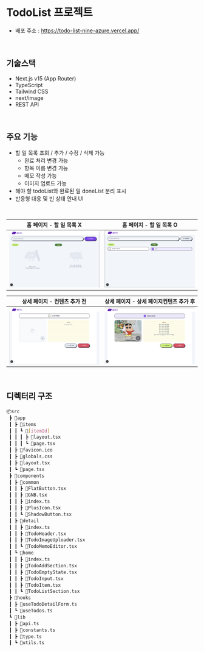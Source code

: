 # TodoList 프로젝트

- 배포 주소 : https://todo-list-nine-azure.vercel.app/

<br>

## 기술스택

- Next.js v15 (App Router)
- TypeScript
- Tailwind CSS
- next/image
- REST API

<br>

## 주요 기능

- 할 일 목록 조회 / 추가 / 수정 / 삭제 가능
  - 완료 처리 변경 가능
  - 항목 이름 변경 가능
  - 메모 작성 가능
  - 이미지 업로드 가능
- 해야 할 todoList와 완료된 일 doneList 분리 표시
- 반응형 대응 및 빈 상태 안내 UI

<br>

| 홈 페이지 - 할 일 목록 X           | 홈 페이지 - 할 일 목록 O           |
| ---------------------------------- | ---------------------------------- |
| <img src="public/readme/one.png"/> | <img src="public/readme/two.png"/> |

| 상세 페이지 - 컨텐츠 추가 전         | 상세 페이지 - 상세 페이지컨텐츠 추가 후 |
| ------------------------------------ | --------------------------------------- |
| <img src="public/readme/three.png"/> | <img src="public/readme/four.png"/>     |

<br>

## 디렉터리 구조

```bash
📦src
 ┣ 📂app
 ┃ ┣ 📂items
 ┃ ┃ ┗ 📂[itemId]
 ┃ ┃ ┃ ┣ 📜layout.tsx
 ┃ ┃ ┃ ┗ 📜page.tsx
 ┃ ┣ 📜favicon.ico
 ┃ ┣ 📜globals.css
 ┃ ┣ 📜layout.tsx
 ┃ ┗ 📜page.tsx
 ┣ 📂components
 ┃ ┣ 📂common
 ┃ ┃ ┣ 📜FlatButton.tsx
 ┃ ┃ ┣ 📜GNB.tsx
 ┃ ┃ ┣ 📜index.ts
 ┃ ┃ ┣ 📜PlusIcon.tsx
 ┃ ┃ ┗ 📜ShadowButton.tsx
 ┃ ┣ 📂detail
 ┃ ┃ ┣ 📜index.ts
 ┃ ┃ ┣ 📜TodoHeader.tsx
 ┃ ┃ ┣ 📜TodoImageUploader.tsx
 ┃ ┃ ┗ 📜TodoMemoEditor.tsx
 ┃ ┗ 📂home
 ┃ ┃ ┣ 📜index.ts
 ┃ ┃ ┣ 📜TodoAddSection.tsx
 ┃ ┃ ┣ 📜TodoEmptyState.tsx
 ┃ ┃ ┣ 📜TodoInput.tsx
 ┃ ┃ ┣ 📜TodoItem.tsx
 ┃ ┃ ┗ 📜TodoListSection.tsx
 ┣ 📂hooks
 ┃ ┣ 📜useTodoDetailForm.ts
 ┃ ┗ 📜useTodos.ts
 ┗ 📂lib
 ┃ ┣ 📜api.ts
 ┃ ┣ 📜constants.ts
 ┃ ┣ 📜type.ts
 ┃ ┗ 📜utils.ts
```
